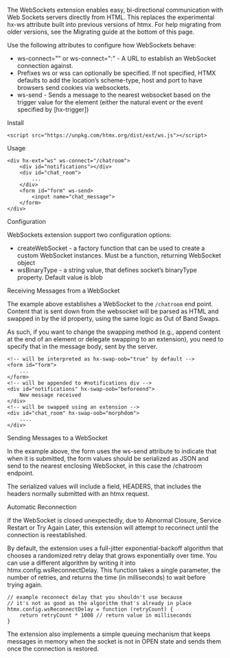 The WebSockets extension enables easy, bi-directional communication with Web Sockets servers directly from HTML. This replaces the experimental hx-ws attribute built into previous versions of htmx. For help migrating from older versions, see the Migrating guide at the bottom of this page.

Use the following attributes to configure how WebSockets behave:

- ws-connect="<url>" or ws-connect="<prefix>:<url>" - A URL to establish an WebSocket connection against.
- Prefixes ws or wss can optionally be specified. If not specified, HTMX defaults to add the location’s scheme-type, host and port to have browsers send cookies via websockets.
- ws-send - Sends a message to the nearest websocket based on the trigger value for the element (either the natural event or the event specified by [hx-trigger])

Install
```
<script src="https://unpkg.com/htmx.org/dist/ext/ws.js"></script>
```

Usage
```
<div hx-ext="ws" ws-connect="/chatroom">
    <div id="notifications"></div>
    <div id="chat_room">
        ...
    </div>
    <form id="form" ws-send>
        <input name="chat_message">
    </form>
</div>
```
Configuration

WebSockets extension support two configuration options:

- createWebSocket - a factory function that can be used to create a custom WebSocket instances. Must be a function, returning WebSocket object
- wsBinaryType - a string value, that defines socket’s binaryType property. Default value is blob

Receiving Messages from a WebSocket

The example above establishes a WebSocket to the `/chatroom` end point. Content that is sent down from the websocket will be parsed as HTML and swapped in by the id property, using the same logic as Out of Band Swaps.

As such, if you want to change the swapping method (e.g., append content at the end of an element or delegate swapping to an extension), you need to specify that in the message body, sent by the server.
```
<!-- will be interpreted as hx-swap-oob="true" by default -->
<form id="form">
    ...
</form>
<!-- will be appended to #notifications div -->
<div id="notifications" hx-swap-oob="beforeend">
    New message received
</div>
<!-- will be swapped using an extension -->
<div id="chat_room" hx-swap-oob="morphdom">
    ....
</div>
```
Sending Messages to a WebSocket

In the example above, the form uses the ws-send attribute to indicate that when it is submitted, the form values should be serialized as JSON and send to the nearest enclosing WebSocket, in this case the /chatroom endpoint.

The serialized values will include a field, HEADERS, that includes the headers normally submitted with an htmx request.

Automatic Reconnection

If the WebSocket is closed unexpectedly, due to Abnormal Closure, Service Restart or Try Again Later, this extension will attempt to reconnect until the connection is reestablished.

By default, the extension uses a full-jitter exponential-backoff algorithm that chooses a randomized retry delay that grows exponentially over time. You can use a different algorithm by writing it into htmx.config.wsReconnectDelay. This function takes a single parameter, the number of retries, and returns the time (in milliseconds) to wait before trying again.
```
// example reconnect delay that you shouldn't use because
// it's not as good as the algorithm that's already in place
htmx.config.wsReconnectDelay = function (retryCount) {
    return retryCount * 1000 // return value in milliseconds
}
```
The extension also implements a simple queuing mechanism that keeps messages in memory when the socket is not in OPEN state and sends them once the connection is restored.